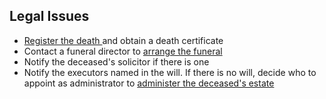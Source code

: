 ##  Legal Issues

  * [ Register the death ](/en/death/practical-arrangements-after-a-death/registering-a-death/) and obtain a death certificate 
  * Contact a funeral director to [ arrange the funeral ](/en/death/practical-arrangements-after-a-death/funeral-arrangements-and-costs/)
  * Notify the deceased's solicitor if there is one 
  * Notify the executors named in the will. If there is no will, decide who to appoint as administrator to [ administer the deceased's estate ](/en/death/the-deceaseds-estate/dealing-with-the-deceaseds-estate/)
